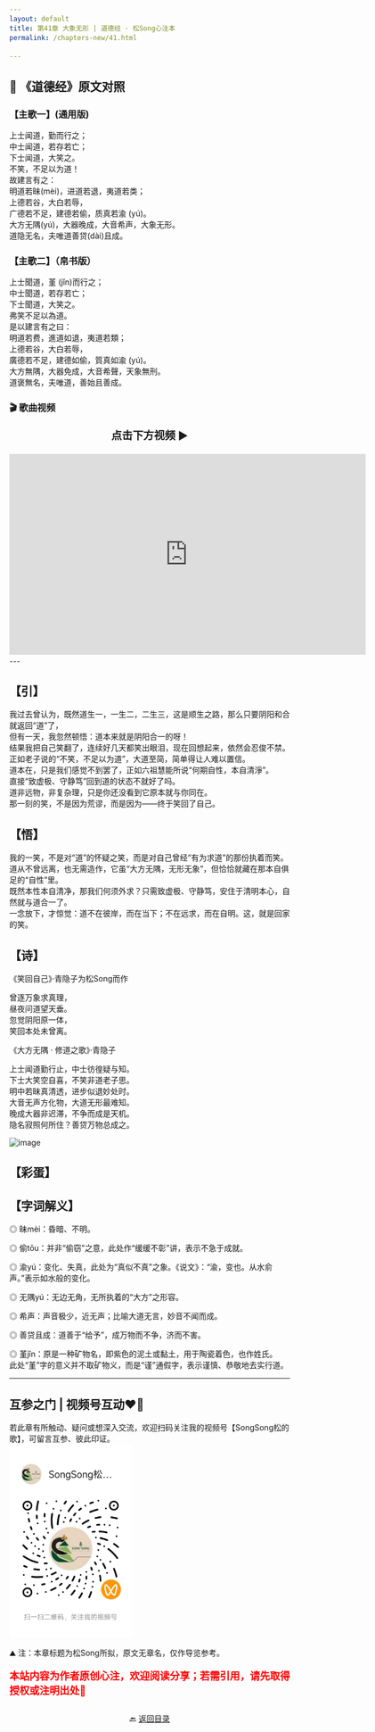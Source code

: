 ```yaml
---
layout: default
title: 第41章 大象无形 | 道德经 · 松Song心注本
permalink: /chapters-new/41.html

---
```


## 📜 《道德经》原文对照
### 【主歌一】(通用版) 
上士闻道，勤而行之；<br>
中士闻道，若存若亡；<br>
下士闻道，大笑之。<br>
不笑，不足以为道！<br>
故建言有之：<br>
明道若昧(mèi)，进道若退，夷道若类；<br>
上德若谷，大白若辱，<br>
广德若不足，建德若偷，质真若渝 (yú)。<br>
大方无隅(yú)，大器晚成，大音希声，大象无形。<br>
道隐无名，夫唯道善贷(dài)且成。<br>

### 【主歌二】（帛书版）
上士聞道，堇 (jǐn)而行之；<br>
中士聞道，若存若亡；<br>
下士聞道，大笑之。<br>
弗笑不足以為道。<br>
是以建言有之曰：<br>
明道若费，進道如退，夷道若類；<br>
上德若谷，大白若辱，<br>
廣德若不足，建德如偷，質真如渝 (yú)。<br>
大方無隅，大器免成，大音希聲，天象無刑。<br>
道褒無名，夫唯道，善始且善成。<br>

### 🎬 歌曲视频
<p style="text-align:center; font-size:1.2rem; font-weight:bold;">
  点击下方视频 ▶️
</p>

<iframe
  src="https://streamable.com/e/bkr98z"
  width="640"
  height="360"
  frameborder="0"
  allowfullscreen
  loading="lazy">
</iframe>
---

## 【引】
我过去曾认为，既然道生一，一生二，二生三，这是顺生之路，那么只要阴阳和合就返回“道”了，<br>
但有一天，我忽然顿悟：道本来就是阴阳合一的呀！<br>
结果我把自己笑翻了，连续好几天都笑出眼泪，现在回想起来，依然会忍俊不禁。<br>
正如老子说的“不笑，不足以为道”，大道至简，简单得让人难以置信。<br>
道本在，只是我们感觉不到罢了，正如六祖慧能所说“何期自性，本自清淨”。<br>
直接“致虚极、守静笃”回到道的状态不就好了吗。<br>
道非远物，非复杂理，只是你还没看到它原本就与你同在。<br>
那一刻的笑，不是因为荒谬，而是因为——终于笑回了自己。<br>

## 【悟】
我的一笑，不是对“道”的怀疑之笑，而是对自己曾经“有为求道”的那份执着而笑。<br>
道从不曾远离，也无需造作，它虽“大方无隅，无形无象”，但恰恰就藏在那本自俱足的“自性”里。<br>
既然本性本自清净，那我们何须外求？只需致虚极、守静笃，安住于清明本心，自然就与道合一了。<br>
一念放下，才惊觉：道不在彼岸，而在当下；不在远求，而在自明。这，就是回家的笑。<br>

## 【诗】
《笑回自己》·青隐子为松Song而作<br>

曾逐万象求真理，<br>
昼夜问道望天垂。<br>
忽觉阴阳原一体，<br>
笑回本处未曾离。<br>

《大方无隅 · 修道之歌》·青隐子<br>

上士闻道勤行止，中士彷徨疑与知。<br>
下士大笑空自喜，不笑非道老子思。<br>
明中若昧真清透，进步似退妙处时。<br>
大音无声方化物，大道无形最难知。<br>
晚成大器非迟滞，不争而成是天机。<br>
隐名寂照何所住？善贷万物总成之。<br>

<img width="340" height="534" alt="image" src="https://github.com/user-attachments/assets/250fe0be-21e6-4b30-a893-24aacb2edef7" />

## 【彩蛋】

## 【字词解义】

◎ 昧mèi：昏暗、不明。<br>

◎ 偷tōu：并非“偷窃”之意，此处作“缓缓不彰”讲，表示不急于成就。<br>

◎ 渝yú：变化、失真，此处为“真似不真”之象。《说文》：“渝，变也。从水俞声。”表示如水般的变化。<br>

◎ 无隅yú：无边无角，无所执着的“大方”之形容。<br>

◎ 希声：声音极少，近无声；比喻大道无言，妙音不闻而成。<br>

◎ 善贷且成：道善于“给予”，成万物而不争，济而不害。<br>

◎ 堇jǐn：原是一种矿物名，即紫色的泥土或黏土，用于陶瓷着色，也作姓氏。<br>
   此处“堇”字的意义并不取矿物义，而是“谨”通假字，表示谨慎、恭敬地去实行道。<br>

---
##  互参之门 | 视频号互动❤️🤝

若此章有所触动、疑问或想深入交流，欢迎扫码关注我的视频号【SongSong松的歌】，可留言互参、彼此印证。<br>
<img src="../img/qrcode_songsong.jpg" alt="扫码进入视频号" width="220">

⛰️ 注：本章标题为松Song所拟，原文无章名，仅作导览参考。<br>
<p style="color:red; font-size:18px; font-weight:bold;">
本站内容为作者原创心注，欢迎阅读分享；若需引用，请先取得授权或注明出处🙏
</p>

<p style="text-align:center; margin-top:2em;">
  🔙 <a href="{{ '/' | relative_url }}#catalog">返回目录</a>
</p>

